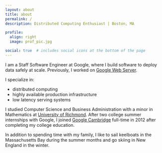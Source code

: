 ```yaml
---
layout: about
title: about
permalink: /
description: Distributed Computing Enthusiast | Boston, MA

profile:
  align: right
  image: prof_pic.jpg

social: true  # includes social icons at the bottom of the page
---
```


I am a Staff Software Engineer at Google, where I build software to deploy data safely at scale.
Previously, I worked on [Google Web Server](https://en.wikipedia.org/wiki/Google_Web_Server).

I specialize in:

* distributed computing
* highly available production infrastructure
* low latency serving systems

I studied Computer Science and Business Administration with a minor in Mathematics at [University of Richmond](https://richmond.edu). After two college summer internships with Google,
I joined [Google Cambridge](https://careers.google.com/locations/cambridge/) full-time in 2012 after completing my college education.

In addition to spending time with my family, I like to sail keelboats in the Massachusetts Bay during the summer months and go skiing in New England in the winter.